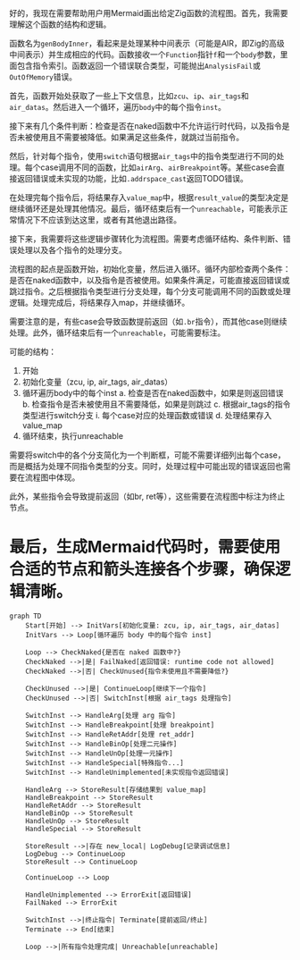 好的，我现在需要帮助用户用Mermaid画出给定Zig函数的流程图。首先，我需要理解这个函数的结构和逻辑。

函数名为`genBodyInner`，看起来是处理某种中间表示（可能是AIR，即Zig的高级中间表示）并生成相应的代码。函数接收一个`Function`指针`f`和一个`body`参数，里面包含指令索引。函数返回一个错误联合类型，可能抛出`AnalysisFail`或`OutOfMemory`错误。

首先，函数开始处获取了一些上下文信息，比如`zcu`、`ip`、`air_tags`和`air_datas`。然后进入一个循环，遍历`body`中的每个指令`inst`。

接下来有几个条件判断：检查是否在naked函数中不允许运行时代码，以及指令是否未被使用且不需要被降低。如果满足这些条件，就跳过当前指令。

然后，针对每个指令，使用`switch`语句根据`air_tags`中的指令类型进行不同的处理。每个case调用不同的函数，比如`airArg`、`airBreakpoint`等。某些case会直接返回错误或未实现的功能，比如`.addrspace_cast`返回TODO错误。

在处理完每个指令后，将结果存入`value_map`中，根据`result_value`的类型决定是继续循环还是处理其他情况。最后，循环结束后有一个`unreachable`，可能表示正常情况下不应该到达这里，或者有其他退出路径。

接下来，我需要将这些逻辑步骤转化为流程图。需要考虑循环结构、条件判断、错误处理以及各个指令的处理分支。

流程图的起点是函数开始，初始化变量，然后进入循环。循环内部检查两个条件：是否在naked函数中，以及指令是否被使用。如果条件满足，可能直接返回错误或跳过指令。之后根据指令类型进行分支处理，每个分支可能调用不同的函数或处理逻辑。处理完成后，将结果存入map，并继续循环。

需要注意的是，有些case会导致函数提前返回（如`.br`指令），而其他case则继续处理。此外，循环结束后有一个`unreachable`，可能需要标注。

可能的结构：

1. 开始
2. 初始化变量（zcu, ip, air_tags, air_datas）
3. 循环遍历body中的每个inst
   a. 检查是否在naked函数中，如果是则返回错误
   b. 检查指令是否未被使用且不需要降低，如果是则跳过
   c. 根据air_tags的指令类型进行switch分支
      i. 每个case对应的处理函数或错误
   d. 处理结果存入value_map
4. 循环结束，执行unreachable

需要将switch中的各个分支简化为一个判断框，可能不需要详细列出每个case，而是概括为处理不同指令类型的分支。同时，处理过程中可能出现的错误返回也需要在流程图中体现。

此外，某些指令会导致提前返回（如br, ret等），这些需要在流程图中标注为终止节点。

最后，生成Mermaid代码时，需要使用合适的节点和箭头连接各个步骤，确保逻辑清晰。
================================================
```mermaid
graph TD
    Start[开始] --> InitVars[初始化变量: zcu, ip, air_tags, air_datas]
    InitVars --> Loop[循环遍历 body 中的每个指令 inst]
    
    Loop --> CheckNaked{是否在 naked 函数中?}
    CheckNaked -->|是| FailNaked[返回错误: runtime code not allowed]
    CheckNaked -->|否| CheckUnused{指令未使用且不需要降低?}
    
    CheckUnused -->|是| ContinueLoop[继续下一个指令]
    CheckUnused -->|否| SwitchInst[根据 air_tags 处理指令]
    
    SwitchInst --> HandleArg[处理 arg 指令]
    SwitchInst --> HandleBreakpoint[处理 breakpoint]
    SwitchInst --> HandleRetAddr[处理 ret_addr]
    SwitchInst --> HandleBinOp[处理二元操作]
    SwitchInst --> HandleUnOp[处理一元操作]
    SwitchInst --> HandleSpecial[特殊指令...]
    SwitchInst --> HandleUnimplemented[未实现指令返回错误]
    
    HandleArg --> StoreResult[存储结果到 value_map]
    HandleBreakpoint --> StoreResult
    HandleRetAddr --> StoreResult
    HandleBinOp --> StoreResult
    HandleUnOp --> StoreResult
    HandleSpecial --> StoreResult
    
    StoreResult -->|存在 new_local| LogDebug[记录调试信息]
    LogDebug --> ContinueLoop
    StoreResult --> ContinueLoop
    
    ContinueLoop --> Loop
    
    HandleUnimplemented --> ErrorExit[返回错误]
    FailNaked --> ErrorExit
    
    SwitchInst -->|终止指令| Terminate[提前返回/终止]
    Terminate --> End[结束]
    
    Loop -->|所有指令处理完成| Unreachable[unreachable]
```